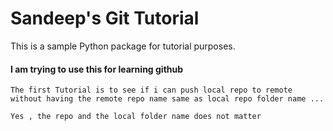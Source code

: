 # Sandeep's Git Tutorial

This is a sample Python package for tutorial purposes.


#### I am trying to use this for learning github 

	The first Tutorial is to see if i can push local repo to remote without having the remote repo name same as local repo folder name ...

	Yes , the repo and the local folder name does not matter

